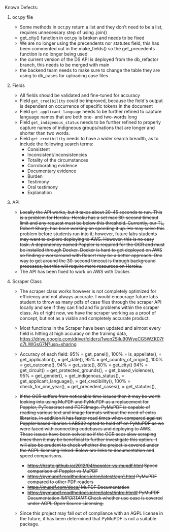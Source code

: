 Known Defects:

1. ocr.py file
    - Some methods in ocr.py return a list and they don’t need to be a list, requires
      unnecessary step of using .join()
    - get_city() function in ocr.py is broken and needs to be fixed
    - We are no longer using the precendents nor statutes field, this has been commented out in the make_fields() so the
      get_precedents function is no longer being used
    - the current version of the DS API is deployed from the db_refactor branch, this needs to be merged with main
    - the backend team needs to make sure to change the table they are using to db_cases for uploading case files

1. Fields
    - All fields should be validated and fine-tuned for accuracy
    - Field `get_credibility` could be improved, because the field's output is dependent on occurrence of specific tokens in the document
    - Field `get_applicant_language` needs to be further refined to capture language names that are both one- and two-words long
    - Field `get_indigenous_status` needs to be further refined to properly capture names of indigneous groups/nations that are longer and shorter than two words.
    - Field `get_credibility` needs to have a wider search breadth, as to include the following search terms:
        - Consistent
        - Inconsistent/inconsistencies
        - Totality of the circumstances
        - Corroborating evidence
        - Documentary evidence
        - Burden
        - Testimony
        - Oral testimony
        - Explanation

2. API
    - <strike>Locally the API works, but it takes about 20-45 seconds to run. This is a problem for Heroku. Heroku has a set max 30-second timeout limit and any request must be below this threshold. Currently, our TL, Robert Sharp, has been working on speeding it up. He may solve this problem before students run into it; however, future labs students may want to explore deploying to AWS. However, this is no easy task. A dependency named Poppler is required for the OCR and must be installed through Docker. Docker is hard to get deployed on AWS so finding a workaround with Robert may be a better approach. One way to get around the 30-second timeout is through background processes, but this will require more resources on Heroku.</strike>
    - The API has been fixed to work on AWS with Docker.
3. Scraper Class
    - <scrape>The scraper class works however is not completely optimized for efficiency and not always accurate. I would encourage future labs student to throw as many pdfs of case files through the scraper API locally and see if they can find and fix problems within the scraper class. As of right now, we have the scraper working as a proof of concept, but not as a viable and completely accurate product.
    - Most functions in the Scraper have been updated and almost every field is hitting at high accuracy on the training data, https://drive.google.com/drive/folders/1won2SiIu90WyeCG5WZK07fd7LIWGsG7N?usp=sharing 
    
    - Accuracy of each field:
         95% = get_panel(),
         100% = is_appellate(),
         = get_application(),
         = get_date(),
         95% = get_country_of_origin(),
         100% = get_outcome(),
         94% = get_state(),
         80% = get_city()
         94% = get_circuit()
         = get_protected_grounds(),
         = get_based_violence(),
         95% = get_gender(),
         = get_indigenous_status(),
         = get_applicant_language(),
         = get_credibility(),
         100% = check_for_one_year(),
         = get_precedent_cases(),
         = get_statutes(),
    - <strike>If the OCR suffers from noticeable time issues then it may be worth looking into using MuPDF and PyMuPDF as a replacement for Poppler, PyTesseract and PDF2Image. PyMuPDF is capable of reading various text and image formats without the need of extra libraries.  In addition it has faster read times when compared against Poppler based libaries.  LABS32 opted to hold off on PyMuPDF as we were faced with connecting codebases and deploying to AWS.  These issues have been solved so if the OCR sees slow scraping times then it may be beneficial to further investigate this option.  It will also be prudent to check whether the project is covered under the AGPL licensing linked.  Below are links to documentation and speed comparisons. 
        - https://hzqtc.github.io/2012/04/poppler-vs-mupdf.html Speed comparison of Poppler vs MuPDF
        - https://pymupdf.readthedocs.io/en/latest/app1.html PyMuPDF compared to other PDF readers
        - https://mupdf.com/docs/ MuPDF Documentation
        - https://pymupdf.readthedocs.io/en/latest/intro.html# PyMuPDF Documentation *IMPORTANT* Check whether use case is covered under AGPL Open Source Licensing.</strike>
    - Since this project may fall out of compliance with an AGPL license in the future, it has been determined that PyMuPDF is not a suitable package.
